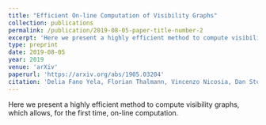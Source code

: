 ```yaml
---
title: "Efficient On-line Computation of Visibility Graphs"
collection: publications
permalink: /publication/2019-08-05-paper-title-number-2
excerpt: 'Here we present a highly efficient method to compute visibility graphs, which allows, for the first time, on-line computation.'
type: preprint
date: 2019-08-05
year: 2019
venue: 'arXiv'
paperurl: 'https://arxiv.org/abs/1905.03204'
citation: 'Delia Fano Yela, Florian Thalmann, Vincenzo Nicosia, Dan Stowell and Mark B. Sandler, Efficient On-line Computation of Visibility Graphs, arXiv 2019, preprint arXiv:1905.03204'
---
```

Here we present a highly efficient method to compute visibility graphs, which allows, for the first time, on-line computation.
